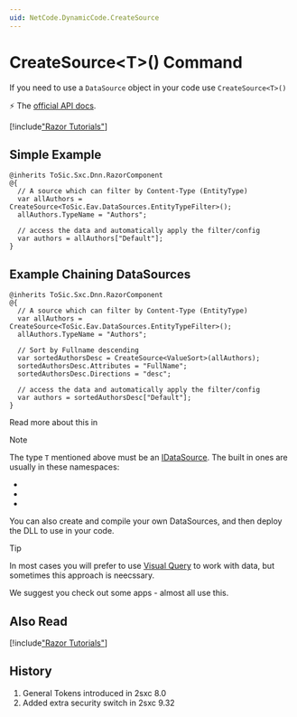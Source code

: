 ```yaml
---
uid: NetCode.DynamicCode.CreateSource
---
```


# CreateSource\<T\>() Command

If you need to use a `DataSource` object in your code use `CreateSource<T>()`

⚡ The [official API docs](xref:ToSic.Sxc.Code.IDynamicCode.CreateSource*).


[!include["Razor Tutorials"](../../shared/tutorials/razor.md)]


## Simple Example

```razor
@inherits ToSic.Sxc.Dnn.RazorComponent
@{
  // A source which can filter by Content-Type (EntityType)
  var allAuthors = CreateSource<ToSic.Eav.DataSources.EntityTypeFilter>();
  allAuthors.TypeName = "Authors";

  // access the data and automatically apply the filter/config
  var authors = allAuthors["Default"]; 
}
```

## Example Chaining DataSources

```razor
@inherits ToSic.Sxc.Dnn.RazorComponent
@{
  // A source which can filter by Content-Type (EntityType)
  var allAuthors = CreateSource<ToSic.Eav.DataSources.EntityTypeFilter>();
  allAuthors.TypeName = "Authors";

  // Sort by Fullname descending
  var sortedAuthorsDesc = CreateSource<ValueSort>(allAuthors);
  sortedAuthorsDesc.Attributes = "FullName";
  sortedAuthorsDesc.Directions = "desc";

  // access the data and automatically apply the filter/config
  var authors = sortedAuthorsDesc["Default"]; 
}
```

Read more about this in [](xref:Specs.DataSources.DataSource)

> [!NOTE]
> The type `T` mentioned above must be an [IDataSource](xref:ToSic.Eav.DataSources.IDataSource). The built in ones are usually in these namespaces:

* [](xref:ToSic.Eav.DataSources)
* [](xref:ToSic.Sxc.DataSources)
* [](xref:ToSic.Sxc.Dnn.DataSources)

You can also create and compile your own DataSources, and then deploy the DLL to use in your code. 

> [!TIP]
> In most cases you will prefer to use [Visual Query](xref:Specs.DataSources.Query) to work with data, but sometimes this approach is neecssary. 

We suggest you check out some apps - almost all use this. 

## Also Read

[!include["Razor Tutorials"](../../shared/tutorials/razor.md)]

## History

1. General Tokens introduced in 2sxc 8.0
1. Added extra security switch in 2sxc 9.32
